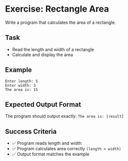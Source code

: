 # Exercise: Rectangle Area

Write a program that calculates the area of a rectangle.

## Task
- Read the length and width of a rectangle
- Calculate and display the area

## Example
```
Enter length: 5
Enter width: 3
The area is: 15
```

## Expected Output Format
The program should output exactly: `The area is: [result]`

## Success Criteria
- ✅ Program reads length and width
- ✅ Program calculates area correctly `(length × width)`
- ✅ Output format matches the example
